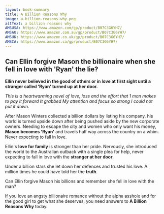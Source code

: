 ```yaml
---
layout: book-summary
title: A Billion Reasons Why
image: a-billion-reasons-why.png
altText: a billion reasons why
AMSUSA: https://www.amazon.com/gp/product/B07C3G6YH7/
AMSAU: https://www.amazon.com.au/gp/product/B07C3G6YH7/
AMSUK: https://www.amazon.co.uk/gp/product/B07C3G6YH7/
AMSCA: https://www.amazon.ca/gp/product/B07C3G6YH7/
---
```


## Can Ellin forgive Mason the billionaire when she fell in love with 'Ryan' the lie?

**Ellin never believed in the good of others or in love at first sight until a stranger called 'Ryan' turned up at her door.**

*This is a heartwarming novel of love, loss and the effort that 1 man makes to pay it forward*
*It grabbed My attention and focus so strong I could not put it down.*

After Mason Winters collected a billion dollars by listing his company, his world is turned upside down after being pushed aside by the new corporate owners. Needing to escape the city and women who only want his money, **Mason becomes 'Ryan'** and travels half way across the country on a whim. Never expecting to fall in love.

Ellin's **love for family** is stronger than her pride. Nervously, she introduced the world to the Australian outback with a single plea for help, never expecting to fall in love with the **stranger at her door**.

Under a billion stars she let down her defences and trusted his love. A million times he could have told her the **truth**.

Can Ellin forgive Mason his billions and remember she fell in love with the man?


If you love an angsty billionaire romance without the alpha asshole and for the good girl to get what she deserves, you need answers to **A Billion Reasons Why** today.

